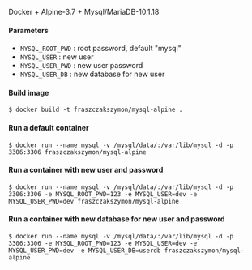 Docker + Alpine-3.7 + Mysql/MariaDB-10.1.18

#### Parameters

* `MYSQL_ROOT_PWD` : root password, default "mysql"
* `MYSQL_USER`     : new user
* `MYSQL_USER_PWD` : new user password
* `MYSQL_USER_DB`  : new database for new user

#### Build image

```
$ docker build -t fraszczakszymon/mysql-alpine .
```

#### Run a default container

```
$ docker run --name mysql -v /mysql/data/:/var/lib/mysql -d -p 3306:3306 fraszczakszymon/mysql-alpine
```

#### Run a container with new user and password

```
$ docker run --name mysql -v /mysql/data/:/var/lib/mysql -d -p 3306:3306 -e MYSQL_ROOT_PWD=123 -e MYSQL_USER=dev -e MYSQL_USER_PWD=dev fraszczakszymon/mysql-alpine
```

#### Run a container with new database for new user and password

```
$ docker run --name mysql -v /mysql/data/:/var/lib/mysql -d -p 3306:3306 -e MYSQL_ROOT_PWD=123 -e MYSQL_USER=dev -e MYSQL_USER_PWD=dev -e MYSQL_USER_DB=userdb fraszczakszymon/mysql-alpine
```
